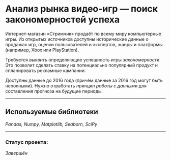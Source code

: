 # Анализ рынка видео-игр — поиск закономерностей успеха

Интернет-магазин «Стримчик» продаёт по всему миру компьютерные игры. 
Из открытых источников доступны исторические данные о продажах игр, оценки пользователей и экспертов, жанры и платформы (например, Xbox или PlayStation).

Требуется *выявить* определяющие успешность игры *закономерности*. Это позволит сделать ставку на потенциально популярный продукт и спланировать рекламные кампании.

Доступны данные до 2016 года (причём данные за 2016 год могут быть неполными). Нужно отработать *принцип работы с данными* для составления прогноза на будущие периоды.

___
## Используемые библиотеки

*Pandas, Numpy, Matplotlib, Seaborn, SciPy*

___
### Статус проекта: 

*Завершён*